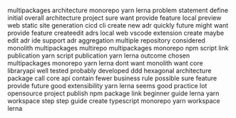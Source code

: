 multipackages architecture monorepo yarn lerna problem statement define initial overall architecture project sure want provide feature local preview web static site generation cicd cli create new adr quickly future might want provide feature createedit adrs local web vscode extension create maybe edit adr ide support adr aggregation multiple repository considered monolith multipackages multirepo multipackages monorepo npm script link publication yarn script publication yarn lerna outcome chosen multipackages monorepo yarn lerna dont want monolith want core libraryapi well tested probably developed ddd hexagonal architecture package call core api contain fewer business rule possible sure feature provide future good extensibility yarn lerna seems good practice lot opensource project publish npm package link beginner guide lerna yarn workspace step step guide create typescript monorepo yarn workspace lerna